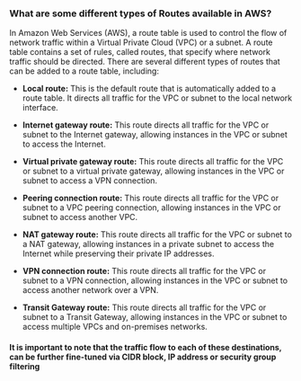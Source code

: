 ### What are some different types of Routes available in AWS?

In Amazon Web Services (AWS), a route table is used to control the flow of network traffic within a Virtual Private Cloud (VPC) or a subnet. 
A route table contains a set of rules, called routes, that specify where network traffic should be directed. 
There are several different types of routes that can be added to a route table, including:

* <b>Local route:</b> This is the default route that is automatically added to a route table. It directs all traffic for the VPC or subnet to the local network interface.

* <b>Internet gateway route:</b> This route directs all traffic for the VPC or subnet to the Internet gateway, allowing instances in the VPC or subnet to access the Internet.

* <b>Virtual private gateway route:</b> This route directs all traffic for the VPC or subnet to a virtual private gateway, allowing instances in the VPC or subnet to access a VPN connection.

* <b>Peering connection route:</b> This route directs all traffic for the VPC or subnet to a VPC peering connection, allowing instances in the VPC or subnet to access another VPC.

* <b>NAT gateway route:</b> This route directs all traffic for the VPC or subnet to a NAT gateway, allowing instances in a private subnet to access the Internet while preserving their private IP addresses.

* <b>VPN connection route:</b> This route directs all traffic for the VPC or subnet to a VPN connection, allowing instances in the VPC or subnet to access another network over a VPN.

* <b>Transit Gateway route:</b> This route directs all traffic for the VPC or subnet to a Transit Gateway, allowing instances in the VPC or subnet to access multiple VPCs and on-premises networks.

#### It is important to note that the traffic flow to each of these destinations, can be further fine-tuned via CIDR block, IP address or security group filtering
